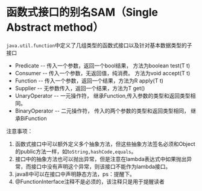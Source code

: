 # 函数式接口的别名SAM（Single Abstract method）

`java.util.function`中定义了几组类型的函数式接口以及针对基本数据类型的子接口

* Predicate -- 传入一个参数，返回一个bool结果， 方法为boolean test(T t)
* Consumer -- 传入一个参数，无返回值，纯消费。 方法为void accept(T t)
* Function -- 传入一个参数，返回一个结果，方法为R apply(T t)
* Supplier -- 无参数传入，返回一个结果，方法为T get()
* UnaryOperator -- 一元操作符， 继承Function,传入参数的类型和返回类型相同。
* BinaryOperator -- 二元操作符， 传入的两个参数的类型和返回类型相同， 继承BiFunction

注意事项： 

1. 函数式接口中可以额外定义多个抽象方法，但这些抽象方法签名必须和Object的public方法一样，如t`oString,hashCode,equals`。
2. 接口中的抽象方法也可以抛出异常，但是注意在lambda表达式中如果抛出异常，而接口中没有声明这个异常，则该接口不能作为lambda接口。
3. java8中可以在接口中声明静态方法，ps：提醒下。
4. @FunctionInterface注释不是必须的，该注释只是用于提醒读者




